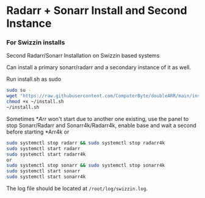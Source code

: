 # Radarr + Sonarr Install and Second Instance
### For Swizzin installs
Second Radarr/Sonarr Installation on Swizzin based systems

Can install a primary sonarr/radarr and a secondary instance of it as well.

Run install.sh as sudo
```bash
sudo su -
wget "https://raw.githubusercontent.com/ComputerByte/doubleARR/main/install.sh"
chmod +x ~/install.sh
~/install.sh
```
Sometimes **Arr* won't start due to another one existing, use the panel to stop Sonarr/Radarr and Sonarr4k/Radarr4k, enable base and wait a second before starting *Arr4k or

```bash
sudo systemctl stop radarr && sudo systemctl stop radarr4k
sudo systemctl start radarr
sudo systemctl start radarr4k
or
sudo systemctl stop sonarr && sudo systemctl stop sonarr4k
sudo systemctl start sonarr
sudo systemctl start sonarr4k
```

The log file should be located at ``/root/log/swizzin.log``.
